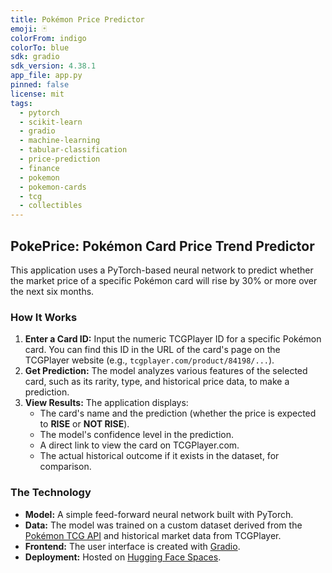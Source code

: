 ```yaml
---
title: Pokémon Price Predictor
emoji: 🃏
colorFrom: indigo
colorTo: blue
sdk: gradio
sdk_version: 4.38.1
app_file: app.py
pinned: false
license: mit
tags:
  - pytorch
  - scikit-learn
  - gradio
  - machine-learning
  - tabular-classification
  - price-prediction
  - finance
  - pokemon
  - pokemon-cards
  - tcg
  - collectibles
---
```


## PokePrice: Pokémon Card Price Trend Predictor

This application uses a PyTorch-based neural network to predict whether the market price of a specific Pokémon card will rise by 30% or more over the next six months.

### How It Works
1.  **Enter a Card ID:** Input the numeric TCGPlayer ID for a specific Pokémon card. You can find this ID in the URL of the card's page on the TCGPlayer website (e.g., `tcgplayer.com/product/84198/...`).
2.  **Get Prediction:** The model analyzes various features of the selected card, such as its rarity, type, and historical price data, to make a prediction.
3.  **View Results:** The application displays:
    *   The card's name and the prediction (whether the price is expected to **RISE** or **NOT RISE**).
    *   The model's confidence level in the prediction.
    *   A direct link to view the card on TCGPlayer.com.
    *   The actual historical outcome if it exists in the dataset, for comparison.

### The Technology
-   **Model:** A simple feed-forward neural network built with PyTorch.
-   **Data:** The model was trained on a custom dataset derived from the [Pokémon TCG API](https://pokemontcg.io/) and historical market data from TCGPlayer.
-   **Frontend:** The user interface is created with [Gradio](https://www.gradio.app/).
-   **Deployment:** Hosted on [Hugging Face Spaces](https://huggingface.co/spaces).
